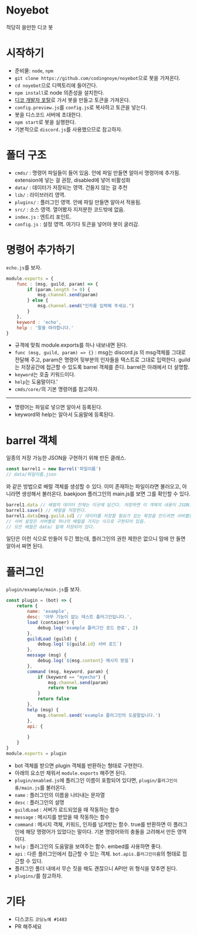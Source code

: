 Noyebot
=======
적당히 쓸만한 디코 봇
# 시작하기
* 준비물: ```node```, ```npm```
* ```git clone https://github.com/codingnoye/noyebot```으로 봇을 가져온다.
* ```cd noyebot```으로 디렉토리에 들어간다.
* ```npm install```로 node 의존성을 설치한다. 
* [디코 개발자 포탈](https://discordapp.com/developers/applications/)로 가서 봇을 만들고 토큰을 가져온다.
* ```config.preview.js```를 ```config.js```로 복사하고 토큰을 넣는다.
* 봇을 디스코드 서버에 초대한다.
* ```npm start```로 봇을 실행한다. 
* 기본적으로 ```discord.js```를 사용했으므로 참고하자.
# 폴더 구조
* ```cmds/``` : 명령어 파일들이 들어 있음. 안에 파일 만들면 알아서 명령어에 추가됨. extension에 넣는 걸 권장, disabled에 넣어 비활성화
* ```data/``` : 데이터가 저장되는 영역. 건들지 않는 걸 추천
* ```lib/``` : 라이브러리 영역.
* ```plugins/``` : 플러그인 영역. 안에 파일 만들면 알아서 적용됨.
* ```src/``` : 소스 영역. 열어봤자 지저분한 코드밖에 없음.
* ```index.js``` : 엔트리 포인트.
* ```config.js``` : 설정 영역. 여기다 토큰을 넣어야 봇이 굴러감.
# 명령어 추가하기
```echo.js```를 보자.
```js
module.exports = {
    func : (msg, guild, param) => {
        if (param.length != 0) {
            msg.channel.send(param)
        } else {
            msg.channel.send("인자를 입력해 주세요.")
        }
    },
    keyword : 'echo',
    help : '말을 따라합니다.'
}
```
* 규격에 맞춰 module.exports를 하나 내보내면 된다.
* ```func (msg, guild, param) => {}``` : msg는 discord.js 의 msg객체를 그대로 전달해 주고, param은 명령어 뒷부분의 인자들을 텍스트로 그대로 입력한다. guild는 저장공간에 접근할 수 있도록 barrel 객체를 준다. barrel은 아래에서 더 설명함.
* ```keyword```는 호출 키워드이다.
* ```help```는 도움말이다.'
* ```cmds/core/```의 기본 명령어를 참고하자. 
-----
* 명령어는 파일로 넣으면 알아서 등록된다.
* keyword와 help는 알아서 도움말에 등록된다.
# barrel 객체
일종의 저장 가능한 JSON을 구현하기 위해 만든 클래스.
```js
const barrel1 = new Barrel('파일이름')
// data/파일이름.json
```
와 같은 방법으로 배럴 객체를 생성할 수 있다. 이미 존재하는 파일이라면 불러오고, 아니라면 생성해서 불러온다. baekjoon 플러그인의 main.js를 보면 그를 확인할 수 있다.
```js
barrel1.data // 배럴의 데이터 전체는 이곳에 담긴다. 저장하면 이 객체의 내용이 JSON.stringify 된다.
barrel1.save() // 배럴을 저장한다.
barrel1.data[msg.guild.id] // 데이터를 저장할 필요가 있는 확장을 만드려면 서버별로 데이터를 따로 저장하는 것이 좋을 것이다.
// 서버 설정은 서버별로 하나의 배럴을 가지는 식으로 구현되어 있음.
// 모든 배럴은 data/ 밑에 저장되어 있다.
```
일단은 이런 식으로 만들어 두긴 했는데, 플러그인의 권한 제한은 없으니 맘에 안 들면 알아서 짜면 된다.
# 플러그인
```plugin/example/main.js```를 보자.
```js
const plugin = (bot) => {
    return {
        name: 'example',
        desc: '아무 기능이 없는 테스트 플러그인입니다.',
        load (container) {
            debug.log('example 플러그인 로드 완료', 2)
        },
        guildLoad (guild) {
            debug.log(`${guild.id} 서버 로드`)
        },
        message (msg) {
            debug.log(`${msg.content} 메시지 받음`)
        },
        command (msg, keyword, param) {
            if (keyword == "myecho") {
                msg.channel.send(param)
                return true
            }
            return false
        },
        help (msg) {
            msg.channel.send('example 플러그인의 도움말입니다.')
        },
        api: {
            
        }
    }
}
module.exports = plugin
```
* bot 객체를 받으면 plugin 객체를 반환하는 형태로 구현한다.
* 아래의 요소만 채워서 ```module.exports``` 해주면 된다.
* ```plugin/enabled.js```에 플러그인 이름이 포함되어 있다면, ```plugin/플러그인이름/main.js```를 불러온다.
* ```name``` : 플러그인의 이름을 나타내는 문자열
* ```desc``` : 플러그인의 설명
* ```guildLoad``` : 서버가 로드되었을 때 작동하는 함수
* ```message``` : 메시지를 받았을 때 작동하는 함수
* ```command``` : 메시지 객체, 키워드, 인자를 넘겨받는 함수. true를 반환하면 이 플러그인에 해당 명령어가 있었다는 말이다. 기본 명령어와의 충돌을 고려해서 만든 영역이다.
* ```help``` : 플러그인의 도움말을 보여주는 함수. embed를 사용하면 좋다.
* ```api``` : 다른 플러그인에서 접근할 수 있는 객체. ```bot.apis.플러그인이름```의 형태로 접근할 수 있다.
* 플러그인 폴더 내에서 무슨 짓을 해도 괜찮으니 API만 위 형식을 맞추면 된다.
* ```plugins/```를 참고하자.
# 기타
* 디스코드 ```코딩노예 #1483```
* PR 해주세요